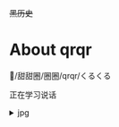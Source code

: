 ~~黑历史~~

# About qrqr

🍩/甜甜圈/圈圈/qrqr/くるくる

正在学习说话

<details>
<summary>jpg</summary>

![](IMG_20221121_144653.jpg)

![](IMG_20221211_115006.jpg)

